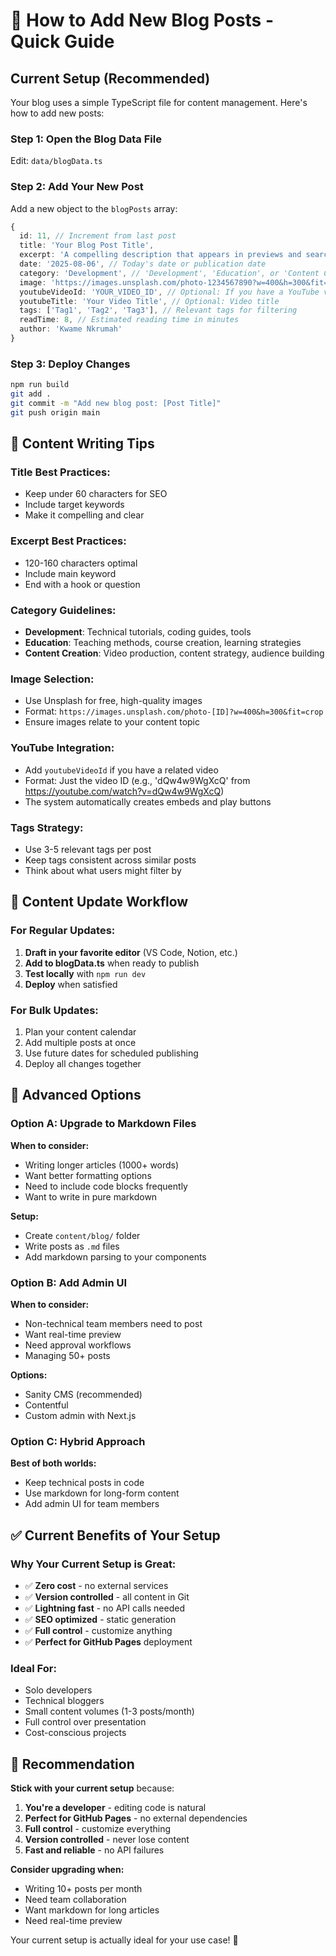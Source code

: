 # 📝 How to Add New Blog Posts - Quick Guide

## Current Setup (Recommended)

Your blog uses a simple TypeScript file for content management. Here's how to add new posts:

### **Step 1: Open the Blog Data File**
Edit: `data/blogData.ts`

### **Step 2: Add Your New Post**
Add a new object to the `blogPosts` array:

```typescript
{
  id: 11, // Increment from last post
  title: 'Your Blog Post Title',
  excerpt: 'A compelling description that appears in previews and search results. Keep it under 160 characters for SEO.',
  date: '2025-08-06', // Today's date or publication date
  category: 'Development', // 'Development', 'Education', or 'Content Creation'
  image: 'https://images.unsplash.com/photo-1234567890?w=400&h=300&fit=crop',
  youtubeVideoId: 'YOUR_VIDEO_ID', // Optional: If you have a YouTube video
  youtubeTitle: 'Your Video Title', // Optional: Video title
  tags: ['Tag1', 'Tag2', 'Tag3'], // Relevant tags for filtering
  readTime: 8, // Estimated reading time in minutes
  author: 'Kwame Nkrumah'
}
```

### **Step 3: Deploy Changes**
```bash
npm run build
git add .
git commit -m "Add new blog post: [Post Title]"
git push origin main
```

## 📝 Content Writing Tips

### **Title Best Practices:**
- Keep under 60 characters for SEO
- Include target keywords
- Make it compelling and clear

### **Excerpt Best Practices:**
- 120-160 characters optimal
- Include main keyword
- End with a hook or question

### **Category Guidelines:**
- **Development**: Technical tutorials, coding guides, tools
- **Education**: Teaching methods, course creation, learning strategies  
- **Content Creation**: Video production, content strategy, audience building

### **Image Selection:**
- Use Unsplash for free, high-quality images
- Format: `https://images.unsplash.com/photo-[ID]?w=400&h=300&fit=crop`
- Ensure images relate to your content topic

### **YouTube Integration:**
- Add `youtubeVideoId` if you have a related video
- Format: Just the video ID (e.g., 'dQw4w9WgXcQ' from https://youtube.com/watch?v=dQw4w9WgXcQ)
- The system automatically creates embeds and play buttons

### **Tags Strategy:**
- Use 3-5 relevant tags per post
- Keep tags consistent across similar posts
- Think about what users might filter by

## 🔄 Content Update Workflow

### **For Regular Updates:**
1. **Draft in your favorite editor** (VS Code, Notion, etc.)
2. **Add to blogData.ts** when ready to publish
3. **Test locally** with `npm run dev`
4. **Deploy** when satisfied

### **For Bulk Updates:**
1. Plan your content calendar
2. Add multiple posts at once
3. Use future dates for scheduled publishing
4. Deploy all changes together

## 🚀 Advanced Options

### **Option A: Upgrade to Markdown Files**
**When to consider:**
- Writing longer articles (1000+ words)
- Want better formatting options
- Need to include code blocks frequently
- Want to write in pure markdown

**Setup:**
- Create `content/blog/` folder
- Write posts as `.md` files
- Add markdown parsing to your components

### **Option B: Add Admin UI**
**When to consider:**
- Non-technical team members need to post
- Want real-time preview
- Need approval workflows
- Managing 50+ posts

**Options:**
- Sanity CMS (recommended)
- Contentful
- Custom admin with Next.js

### **Option C: Hybrid Approach**
**Best of both worlds:**
- Keep technical posts in code
- Use markdown for long-form content
- Add admin UI for team members

## ✅ Current Benefits of Your Setup

### **Why Your Current Setup is Great:**
- ✅ **Zero cost** - no external services
- ✅ **Version controlled** - all content in Git
- ✅ **Lightning fast** - no API calls needed
- ✅ **SEO optimized** - static generation
- ✅ **Full control** - customize anything
- ✅ **Perfect for GitHub Pages** deployment

### **Ideal For:**
- Solo developers
- Technical bloggers
- Small content volumes (1-3 posts/month)
- Full control over presentation
- Cost-conscious projects

## 🎯 Recommendation

**Stick with your current setup** because:
1. **You're a developer** - editing code is natural
2. **Perfect for GitHub Pages** - no external dependencies
3. **Full control** - customize everything
4. **Version controlled** - never lose content
5. **Fast and reliable** - no API failures

**Consider upgrading when:**
- Writing 10+ posts per month
- Need team collaboration
- Want markdown for long articles
- Need real-time preview

Your current setup is actually ideal for your use case! 🚀
